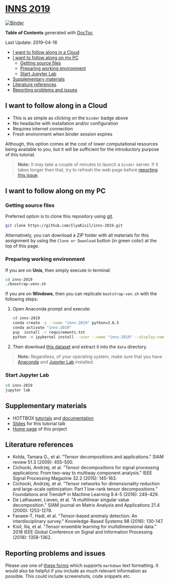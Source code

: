 # [INNS 2019](https://innsbddl2019.org/tutorial/)

[![Binder](https://mybinder.org/badge_logo.svg)](https://mybinder.org/v2/gh/IlyaKisil/inns-2019/master?urlpath=lab/tree/notebooks/0_Table_of_contents.ipynb)

<!-- START doctoc generated TOC please keep comment here to allow auto update -->
<!-- DON'T EDIT THIS SECTION, INSTEAD RE-RUN doctoc TO UPDATE -->
**Table of Contents** generated with [DocToc](https://github.com/thlorenz/doctoc) 

Last Update: 2019-04-16

- [I want to follow along in a Cloud](#i-want-to-follow-along-in-a-cloud)
- [I want to follow along on my PC](#i-want-to-follow-along-on-my-pc)
  - [Getting source files](#getting-source-files)
  - [Preparing working environment](#preparing-working-environment)
  - [Start Jupyter Lab](#start-jupyter-lab)
- [Supplementary materials](#supplementary-materials)
- [Literature references](#literature-references)
- [Reporting problems and issues](#reporting-problems-and-issues)

<!-- END doctoc generated TOC please keep comment here to allow auto update -->


## I want to follow along in a Cloud

-   This is as simple as clicking on the `binder` badge above
-   No headache with installation and/or configuration
-   Requires internet connection
-   Fresh environment when binder session expires

Although, this option comes at the cost of lower computational resources being available to you, but it will be sufficient for the introductory purpose of this tutorial.

> **Note:** It may take a couple of minutes to launch a `binder` server. If it takes longer then that, try to refresh the web page before [reporting this issue](#reporting-problems-and-issues).

    
## I want to follow along on my PC

###  Getting source files

Preferred option is to clone this repository using [git](https://git-scm.com/downloads).
```bash
git clone https://github.com/IlyaKisil/inns-2019.git
```

Alternatively, you can download a ZIP folder with all materials for this assignment by using the `Clone or Download` button (in green color) at the top of this page.

###  Preparing working environment

If you are on **Unix**, then simply execute in terminal:

```bash
cd inns-2019
./boostrap-venv.sh
```

If you are on **Windows**, then you can replicate `bootstrap-ven.sh` with the following steps:
1.  Open Anaconda prompt and execute:

    ```bash        
    cd inns-2019
    conda create -y --name "inns-2019" python=3.6.5
    conda activate "inns-2019"
    pip  install -r requirements.txt    
    python -m ipykernel install --user --name "inns-2019" --display-name "inns-2019"
    ```
    
1. Then download [this dataset](http://www.commsp.ee.ic.ac.uk/~csp-mandic/html/projects/inns_2019/data/ETH80.zip) and extract it into the `data` directory.


 > **Note:** Regardless, of your operating system, make sure that you have [Anaconda](https://www.anaconda.com/download/) and [Jupyter Lab](https://github.com/jupyterlab/jupyterlab#installation) installed.


### Start Jupyter Lab
```bash
cd inns-2019
jupyter lab
```

## Supplementary materials
-   HOTTBOX [tutorials](https://github.com/hottbox/hottbox-tutorials) and [documentation](https://hottbox.github.io)
-   [Slides](http://www.commsp.ee.ic.ac.uk/~csp-mandic/html/projects/inns_2019/data/2019-04-18_INNS_presentation.pdf) for this tutorial talk
-   [Home page](http://www.commsp.ee.ic.ac.uk/~csp-mandic/html/projects/inns_2019/) of this project


## Literature references
-   Kolda, Tamara G., et al. "Tensor decompositions and applications." SIAM review 51.3 (2009): 455-500.
-   Cichocki, Andrzej, et al. "Tensor decompositions for signal processing applications: From two-way to multiway component analysis." IEEE Signal Processing Magazine 32.2 (2015): 145-163.
-   Cichocki, Andrzej, et al. "Tensor networks for dimensionality reduction and large-scale optimization: Part 1 low-rank tensor decompositions." Foundations and Trends® in Machine Learning 9.4-5 (2016): 249-429.
-   De Lathauwer, Lieven, et al. "A multilinear singular value decomposition." SIAM journal on Matrix Analysis and Applications 21.4 (2000): 1253-1278.
-   Fanaee-T, Hadi, et al. "Tensor-based anomaly detection: An interdisciplinary survey." Knowledge-Based Systems 98 (2016): 130-147.
-   Kisil, Ilia, et al. "Tensor ensemble learning for multidimensional data." 2018 IEEE Global Conference on Signal and Information Processing (2018): 1358-1362.


## Reporting problems and issues

Please use one of [these forms](https://github.com/IlyaKisil/inns-2019/issues/new/choose) which supports `markdown` text formatting. It would also be helpful if you include as much relevant information as possible. This could include screenshots, code snippets etc.